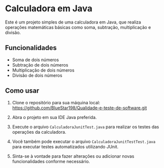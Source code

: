 # Calculadora em Java

Este é um projeto simples de uma calculadora em Java, que realiza operações matemáticas básicas como soma, subtração, multiplicação e divisão.

## Funcionalidades

- Soma de dois números
- Subtração de dois números
- Multiplicação de dois números
- Divisão de dois números

## Como usar

1. Clone o repositório para sua máquina local: https://github.com/BlueStar198/Qualidade-e-teste-de-software.git

2. Abra o projeto em sua IDE Java preferida.

3. Execute o arquivo `CalculadoraJunitTest.java` para realizar os testes das operações da calculadora.

4. Você também pode executar o arquivo `CalculadoraJunitTestTest.java` para executar testes automatizados utilizando JUnit.

5. Sinta-se à vontade para fazer alterações ou adicionar novas funcionalidades conforme necessário.

